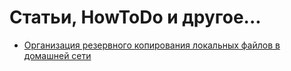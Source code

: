 # Статьи, HowToDo и другое...

- [Организация резервного копирования локальных файлов в домашней сети](/Linux/backup_tar.md)
